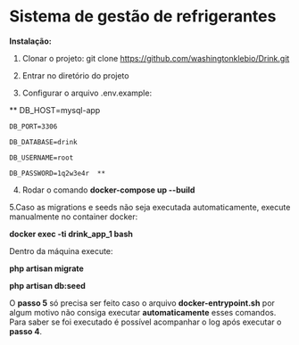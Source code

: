 # **Sistema de gestão de refrigerantes**

**Instalação:**

1. Clonar o projeto: git clone https://github.com/washingtonklebio/Drink.git

2. Entrar no diretório do projeto

3. Configurar o arquivo .env.example:

** 	DB_HOST=mysql-app

	DB_PORT=3306

	DB_DATABASE=drink

	DB_USERNAME=root

	DB_PASSWORD=1q2w3e4r  **

4. Rodar o comando **docker-compose up --build**

5.Caso as migrations e seeds não seja executada automaticamente, execute manualmente no container docker:

**docker exec -ti drink_app_1 bash**

Dentro da máquina execute:

**php artisan migrate**

**php artisan db:seed**


O **passo 5** só precisa ser feito caso o arquivo **docker-entrypoint.sh** por algum motivo não consiga executar **automaticamente** esses comandos. Para saber se foi executado é possível acompanhar o log após executar o **passo 4**.